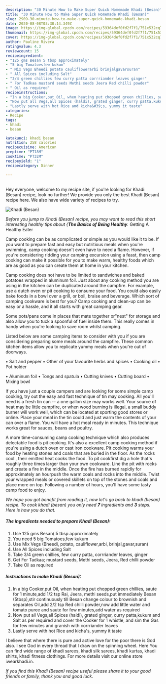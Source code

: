 ```yaml
---
description: "30 Minute How to Make Super Quick Homemade Khadi (Besan)"
title: "30 Minute How to Make Super Quick Homemade Khadi (Besan)"
slug: 2909-30-minute-how-to-make-super-quick-homemade-khadi-besan
date: 2020-08-08T03:30:14.349Z
image: https://img-global.cpcdn.com/recipes/59364def0fd2f7f1/751x532cq70/khadi-besan-recipe-main-photo.jpg
thumbnail: https://img-global.cpcdn.com/recipes/59364def0fd2f7f1/751x532cq70/khadi-besan-recipe-main-photo.jpg
cover: https://img-global.cpcdn.com/recipes/59364def0fd2f7f1/751x532cq70/khadi-besan-recipe-main-photo.jpg
author: Pauline Rivera
ratingvalue: 4.3
reviewcount: 15
recipeingredient:
- "125 gms Besan 5 tbsp approximately"
- "5 big Tomatoesfew kukum"
- " Mix Vegs Bheedi potato cauliflowerarbi brinjalgavarsuran"
- " All Spices including Salt"
- "3/4 green chillies few curry patta corrriander leaves ginger"
- " For Tadkaa mustard seeds Methi seeds Jeera Red chilli powder"
- " Oil as required"
recipeinstructions:
- "In a big Cooker,put Oil, when heating put chopped green chillies, saute for 1 minute,add 1/2 tsp Rai, Jeera, methi seeds,put immediately Besan (5tbsp),stir continuously till Besan change colour to brownish and separates Oil,add 2/2 tsp Red chilli powder,now add little water and tomato puree and saute for few minutes,add water as required"
- "Now put all Vegs,all Spices (haldi), grated ginger, curry patta,kukum and Salt as per required and cover the Cooker for 1 whistle, and sim the Gas for few minutes and granish with corrriander leaves"
- "Lastly serve with hot Rice and kicha&#39;s, yummy it taste"
categories:
- Recipe
tags:
- khadi
- besan

katakunci: khadi besan 
nutrition: 258 calories
recipecuisine: American
preptime: "PT18M"
cooktime: "PT32M"
recipeyield: "1"
recipecategory: Dinner

---
```

<br>
Hey everyone, welcome to my recipe site, if you're looking for Khadi (Besan) recipe, look no further! We provide you only the best Khadi (Besan) recipe here. We also have wide variety of recipes to try.
<br>


![Khadi (Besan)](https://img-global.cpcdn.com/recipes/59364def0fd2f7f1/751x532cq70/khadi-besan-recipe-main-photo.jpg)

<i>Before you jump to Khadi (Besan) recipe, you may want to read this short interesting healthy tips about {<strong>The Basics of Being Healthy</strong>.</i>
Getting A Healthy Eater

    
Camp cooking can be as complicated or simple as you would like it to be. If you want to prepare fast and easy but nutritious meals when you're swimming, camp cooking doesn't even have to need a flame. However, if you're considering ridding your camping excursion using a feast, then camp cooking can make it possible for you to make warm, healthy foods which are as good as you can create them at home in your kitchen.

Camp cooking does not have to be limited to sandwiches and baked potatoes wrapped in aluminum foil.  Just about any cooking method you are using in the kitchen can be duplicated around the campfire. For example, use a dutch oven or pit cooking to consume your food. You could also easily bake foods in a bowl over a grill, or boil, braise and beverage. Which sort of camping cookware is best for you? Camp cooking and clean-up can be easy or a hassle, and it all starts with great camping gear.

Some pots/pans come in places that mate together or"nest" for storage and also allow you to tuck a spoonful of fuel inside them. This really comes in handy when you're looking to save room whilst camping.

Listed below are some camping items to consider with you if you are considering preparing some meals around the campfire. These common kitchen items allow you to replicate yummy meals when you're out of doorways.

• Salt and pepper
• Other of your favourite herbs and spices
• Cooking oil
• Pot holder

• Aluminum foil
• Tongs and spatula
• Cutting knives
• Cutting board
• Mixing bowl


If you have just a couple campers and are looking for some simple camp cooking, try out the easy and fast technique of tin may cooking. All you'll need is a fresh tin can -- a one gallon size may works well. Your source of heat may be little campfire, or when wood burning is illegal, a small buddy burner will work well, which can be located at sporting good stores or online. Place your meal in the tin could and just warm the contents of your can over a flame. You will have a hot meal ready in minutes.  This technique works great for sauces, beans and poultry.

A more time-consuming camp cooking technique which also produces delectable food is pit cooking.  It's also a excellent camp cooking method if you're using a dutch oven or cast iron cookware. Pit cooking warms your food by heating stones and coals that are buried in the floor. As the rocks cool , their emitted heat cooks the food. To pit cookfirst dig a hole that's roughly three times larger than your own cookware. Line the pit with rocks and create a fire in the middle. Once the fire has burned rapidly for approximately an hourpush the warm coals and rocks into the middle. Twist your wrapped meals or covered skillets on top of the stones and coals and place more on top. Following a number of hours, you'll have some tasty camp food to enjoy.


<i>We hope you got benefit from reading it, now let's go back to khadi (besan) recipe. To cook khadi (besan) you only need <strong>7</strong> ingredients and <strong>3</strong> steps. Here is how you do that.
</i>

##### The ingredients needed to prepare Khadi (Besan):

1. Use 125 gms Besan( 5 tbsp approximately
1. You need 5 big Tomatoes,few kukum
1. Use  Mix Vegs (Bheedi, potato, cauliflower,arbi, brinjal,gavar,suran)
1. Use  All Spices including Salt
1. Take 3/4 green chillies, few curry patta, corrriander leaves, ginger
1. Get  For Tadkaa; mustard seeds, Methi seeds, Jeera, Red chilli powder
1. Take  Oil as required


##### Instructions to make Khadi (Besan):

1. In a big Cooker,put Oil, when heating put chopped green chillies, saute for 1 minute,add 1/2 tsp Rai, Jeera, methi seeds,put immediately Besan (5tbsp),stir continuously till Besan change colour to brownish and separates Oil,add 2/2 tsp Red chilli powder,now add little water and tomato puree and saute for few minutes,add water as required
1. Now put all Vegs,all Spices (haldi), grated ginger, curry patta,kukum and Salt as per required and cover the Cooker for 1 whistle, and sim the Gas for few minutes and granish with corrriander leaves
1. Lastly serve with hot Rice and kicha&#39;s, yummy it taste


I believe that where there is pure and active love for the poor there is God also. I see God in every thread that I draw on the spinning wheel. Here You can find wide range of khadi sarees, khadi silk sarees, khadi kurtas, khadi shirts, khadi fitness clothings. For more details visit our online store iwearkhadi.in. 

<i>If you find this Khadi (Besan) recipe useful please share it to your good friends or family, thank you and good luck.</i>
